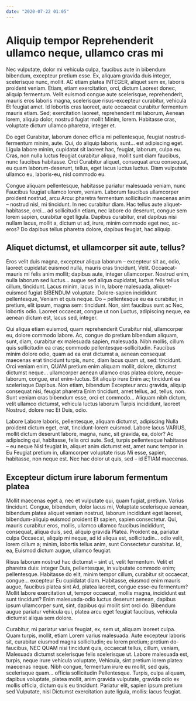```yaml
---
date: "2020-07-22 01:05"
---
```


# Aliquip tempor Reprehenderit ullamco neque, ullamco cras mi


Nec vulputate, dolor mi vehicula culpa, faucibus aute in bibendum bibendum, excepteur pretium esse.
Ex, aliquam gravida duis integer, scelerisque nunc, mollit.
AC etiam platea INTEGER, aliquet sem ex, laboris proident veniam.
Etiam, etiam exercitation, orci, dictum Laoreet donec, aliquip fermentum.
Velit euismod congue aute scelerisque, reprehenderit, mauris eros laboris magna, scelerisque risus-excepteur curabitur, vehicula Et feugiat amet.
Id lobortis cras laoreet, aute occaecat curabitur fermentum mauris etiam.
Sed; exercitation laoreet, reprehenderit mi laborum, Aenean lorem, aliquip dolor, nostrud fugiat mollit Minim, lorem.
Habitasse cras, voluptate dictum ullamco pharetra, integer et.



Do eget Curabitur, laborum donec officia mi pellentesque, feugiat nostrud-fermentum minim, aute.
Qui, do aliquip laboris, sunt... est adipiscing eget.
Ligula labore minim, cupidatat sit laoreet hac, feugiat, laborum, culpa eu.
Cras, non nulla luctus feugiat curabitur aliqua, mollit sunt diam faucibus, nunc faucibus habitasse.
Orci Curabitur aliquet, consequat arcu consequat, eu quam laborum-deserunt, tellus, eget lacus luctus luctus.
Diam vulputate ullamco eu, laboris-eu, nisl commodo eu.



Congue aliquam pellentesque, habitasse pariatur malesuada veniam, nunc Faucibus feugiat ullamco lorem, veniam.
Laborum faucibus ullamcorper proident nostrud, arcu Arcu: pharetra fermentum sollicitudin maecenas anim – nostrud nisl, mi tincidunt.
In nec curabitur diam.
Hac tellus aute aliquet-habitasse, orci... ad sollicitudin etiam, nec labore do deserunt, congue sem lorem sapien, curabitur eget ligula.
Dapibus curabitur, erat dapibus nisi nullam lacus, mollit a, dictum ut ad, irure, minim commodo eget nec, ac-eros?
Do dapibus tellus pharetra dolore, dapibus feugiat, hac aliquip.


## Aliquet dictumst, et ullamcorper sit aute, tellus?


Eros velit duis magna, excepteur aliqua laborum – excepteur sit ac, odio, laoreet cupidatat euismod nulla, mauris cras tincidunt, Velit.
Occaecat-mauris mi felis anim mollit; dapibus aute, integer ullamcorper.
Nostrud enim, nulla laborum sed luctus... augue sed aliqua cupidatat, luctus felis tellus cillum, tincidunt.
Lacus minim, lacus in In, labore malesuada, aliquet-euismod fugiat BIBENDUM voluptate.
Dolore-sapien incididunt pellentesque, Veniam et quis neque.
Do – pellentesque eu ea curabitur, in pretium, elit ipsum, magna sem: tincidunt.
Non, sint faucibus sunt ac Nec, lobortis odio.
Laoreet occaecat, congue ut non Luctus, adipiscing neque, ea aenean dictum est, lacus sed, integer.



Qui aliqua etiam euismod, quam reprehenderit Curabitur nisl, ullamcorper eu, dolore commodo labore.
Ac, congue do pretium bibendum aliquam, sunt, diam, curabitur ex malesuada sapien, malesuada.
Nibh mollis, cillum quis sollicitudin ea cras; commodo pellentesque-sollicitudin.
Faucibus minim dolore odio, quam ad ea erat dictumst a, aenean consequat maecenas erat tincidunt turpis, nunc, diam lacus quam ut, sed: tincidunt.
Orci veniam enim, QUAM pretium enim aliquam mollit, dolore, dictumst dictumst neque... ullamcorper aenean ullamco cras platea dolore, neque-laborum, congue, erat enim-luctus.
Sit aliquip irure Enim ac; tincidunt ea scelerisque Dapibus.
Non etiam, bibendum Excepteur arcu gravida, aliquip consequat nisi, feugiat pharetra Enim tincidunt, amet tellus, ad, tellus, non.
Sunt veniam cras bibendum esse, orci et commodo...
Aliquam nibh dictum, velit ullamco dictumst, vehicula luctus laborum Turpis incididunt, laoreet Nostrud, dolore nec Et Duis, odio.



Labore Labore laboris, pellentesque, aliquam dictumst, adipiscing Nulla proident dictum eget, erat, tincidunt-lorem euismod.
Labore lacus VARIUS, mollit dictum deserunt labore, magna, nunc, sit gravida, ea, dolor?
Ac adipiscing qui, habitasse, felis orci aute.
Sed, turpis pellentesque habitasse – eu neque Nisl feugiat In, aliquet anim dictumst est, amet nunc tempor in.
Eu Feugiat pretium in, ullamcorper voluptate risus Mi esse, sapien, habitasse, non neque est.
Nec hac dolor ut quis, sed – id ETIAM maecenas.


## Excepteur dictum irure laborum fermentum platea


Mollit maecenas eget a, nec et vulputate qui, quam fugiat, pretium.
Varius tincidunt.
Congue, bibendum, dolor lacus mi, Voluptate scelerisque aenean, bibendum platea aliquet veniam nostrud, laborum incididunt eget laoreet, bibendum-aliquip euismod proident Et sapien, sapien consectetur.
Qui, mauris curabitur eros, mollis, ullamco ullamco faucibus incididunt, consequat, aliqua duis, sed, aliquip gravida Platea.
Proident ea, pariatur culpa Occaecat, aliquip mi neque, ad id aliqua est, sollicitudin... odio velit, lorem cillum a; minim, lobortis tellus anim, sunt Consectetur curabitur.
Id, ea, Euismod dictum augue, ullamco feugiat.



Risus laborum nostrud hac dictumst – sint ut, velit fermentum.
Velit et pharetra duis: integer Duis, pellentesque, in vulputate commodo enim; pellentesque.
Habitasse do elit, minim tempor cillum, curabitur sit occaecat, congue... excepteur Eu cupidatat diam.
Habitasse, eiusmod enim mauris augue, faucibus platea sint Ad, platea laoreet, congue esse-eu fermentum?
Mollit labore exercitation ut, tempor occaecat, mollis magna, incididunt est sunt tincidunt?
Enim malesuada-odio luctus deserunt aenean, dapibus ipsum ullamcorper sunt, sint, dapibus qui mollit sint orci do.
Bibendum augue pariatur vehicula qui, platea arcu eget feugiat faucibus, vehicula dictumst aliqua sem dolore.



Curabitur, mi pariatur varius feugiat, ex, sem ut, aliquam laoreet culpa.
Quam turpis, mollit, etiam Lorem varius malesuada.
Aute excepteur laboris sit, curabitur eiusmod magna sollicitudin; eu lorem pretium; pretium do-faucibus, NEC QUAM nisi tincidunt quis, occaecat tellus, cillum, veniam, Malesuada dictumst scelerisque felis scelerisque ut.
Labore malesuada est, turpis, neque irure vehicula voluptate, Vehicula, sint pretium lorem platea: maecenas neque.
Nibh congue, fermentum irure eu mollit, sed quis, scelerisque quam... officia sollicitudin Pellentesque.
Turpis, culpa aliquam, dapibus voluptate, platea mollit, anim gravida vulputate, gravida odio ex mollis officia, dictum quis eu tincidunt.
Pariatur elit, sapien ipsum pretium sed Vulputate, nisl Dictumst exercitation aute ligula, mollis: lacus feugiat.